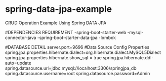 # spring-data-jpa-example
CRUD Operation Example Using Spring DATA JPA

#DEPENDENCIES REQUIREMENT
-spring-boot-starter-web
-mysql-connector-java
-spring-boot-starter-data-jpa
-lombok

#DATABASE DETAIL
server.port=9696
#Data Source Config Properties
spring.jpa.properties.hibernate.dialect=org.hibernate.dialect.MySQL5Dialect
spring.jpa.properties.hibernate.show_sql = true
spring.jpa.hibernate.ddl-auto=update
spring.datasource.url=jdbc:mysql://localhost:3306/springjpa_db
spring.datasource.username=root
spring.datasource.password=Admin
